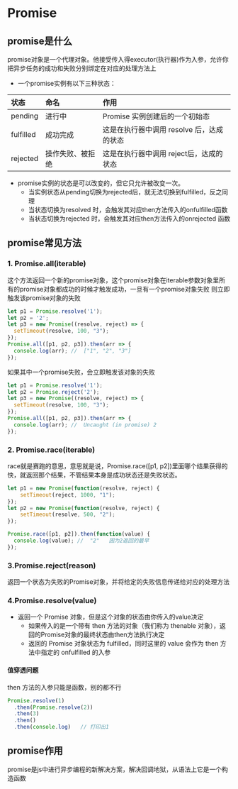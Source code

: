 # Promise

## promise是什么

promise对象是一个代理对象。他接受传入得executor(执行器)作为入参，允许你把异步任务的成功和失败分别绑定在对应的处理方法上
* 一个promise实例有以下三种状态：

状态|命名|作用
:--|:--|:--|
pending|进行中|Promise 实例创建后的一个初始态
fulfilled|成功完成|这是在执行器中调用 resolve 后，达成的状态
rejected|操作失败、被拒绝|这是在执行器中调用 reject后，达成的状态

* promise实例的状态是可以改变的，但它只允许被改变一次。
    + 当实例状态从pending切换为rejected后，就无法切换到fulfilled，反之同理
    + 当状态切换为resolved 时，会触发其对应then方法传入的onfulfilled函数
    + 当状态切换为rejected  时，会触发其对应then方法传入的onrejected 函数
## promise常见方法

### 1. Promise.all(iterable)
这个方法返回一个新的promise对象，这个promise对象在iterable参数对象里所有的promise对象都成功的时候才触发成功，一旦有一个promise对象失败
则立即触发该promise对象的失败
```javascript
let p1 = Promise.resolve('1');
let p2 = '2';
let p3 = new Promise((resolve, reject) => {
  setTimeout(resolve, 100, "3");
}); 
Promise.all([p1, p2, p3]).then(arr => { 
  console.log(arr); //  ["1", "2", "3"]
});
```
如果其中一个promise失败，会立即触发该对象的失败
```javascript
let p1 = Promise.resolve('1');
let p2 = Promise.reject('2');
let p3 = new Promise((resolve, reject) => {
  setTimeout(resolve, 100, "3");
}); 
Promise.all([p1, p2, p3]).then(arr => { 
  console.log(arr); //  Uncaught (in promise) 2
});
```
### 2. Promise.race(iterable)
race就是赛跑的意思，意思就是说，Promise.race([p1, p2])里面哪个结果获得的快，就返回那个结果，不管结果本身是成功状态还是失败状态。

```javascript
let p1 = new Promise(function(resolve, reject) { 
    setTimeout(reject, 1000, "1"); 
});
let p2 = new Promise(function(resolve, reject) { 
    setTimeout(resolve, 500, "2"); 
});

Promise.race([p1, p2]).then(function(value) {
  console.log(value); //  "2"   因为2返回的最早
});
```
### 3.Promise.reject(reason)
返回一个状态为失败的Promise对象，并将给定的失败信息传递给对应的处理方法
### 4.Promise.resolve(value)
* 返回一个 Promise 对象，但是这个对象的状态由你传入的value决定  
    * 如果传入的是一个带有 then 方法的对象（我们称为 thenable 对象），返回的Promise对象的最终状态由then方法执行决定
    * 返回的 Promise 对象状态为 fulfilled，同时这里的 value 会作为 then 方法中指定的 onfulfilled 的入参

#### 值穿透问题
then 方法的入参只能是函数，别的都不行
```javascript
Promise.resolve(1)
  .then(Promise.resolve(2))
  .then(3)
  .then()
  .then(console.log)   // 打印出1
```
## promise作用
promise是js中进行异步编程的新解决方案，解决回调地狱，从语法上它是一个构造函数

